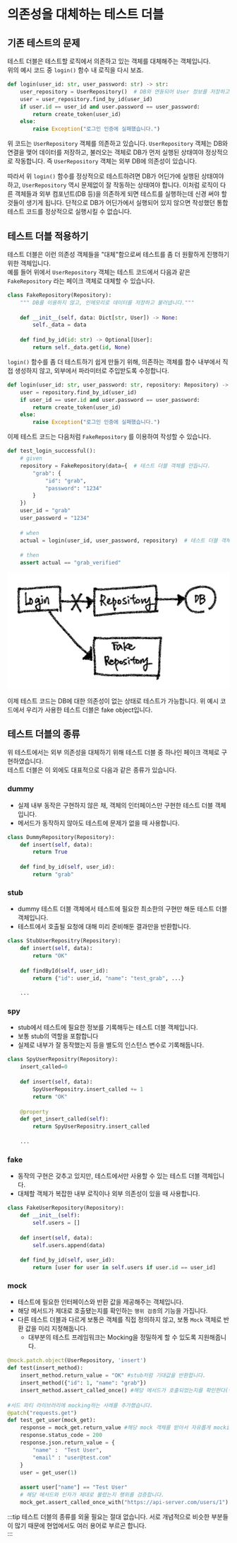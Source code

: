 # 의존성을 대체하는 테스트 더블

## 기존 테스트의 문제

테스트 더블은 테스트할 로직에서 의존하고 있는 객체를 대체해주는 객체입니다.  
위의 예시 코드 중 `login()` 함수 내 로직을 다시 보죠.

```python
def login(user_id: str, user_password: str) -> str:
    user_repository = UserRepository()  # DB와 연동되어 User 정보를 저장하고 불러오는 객체
    user = user_repository.find_by_id(user_id)
    if user.id == user_id and user.password == user_password:
        return create_token(user_id)
    else:
        raise Exception("로그인 인증에 실패했습니다.")
```

위 코드는 `UserRepository` 객체를 의존하고 있습니다. `UserRepository` 객체는 DB와 연결을 맺어 데이터를 저장하고, 불러오는 객체로 DB가 먼저 실행된 상태여야 정상적으로 작동합니다. 즉 `UserRepository` 객체는 외부 DB에 의존성이 있습니다.

따라서 위 `login()` 함수를 정상적으로 테스트하려면 DB가 어딘가에 실행된 상태여야 하고, `UserRepository` 역시 문제없이 잘 작동하는 상태여야 합니다. 이처럼 로직이 다른 객체들과 외부 컴포넌트(DB 등)을 의존하게 되면 테스트를 실행하는데 신경 써야 할 것들이 생기게 됩니다. 단적으로 DB가 어딘가에서 실행되어 있지 않으면 작성했던 통합 테스트 코드를 정상적으로 실행시킬 수 없습니다.


## 테스트 더블 적용하기

테스트 더블은 이런 의존성 객체들을 "대체"함으로써 테스트를 좀 더 원활하게 진행하기 위한 객체입니다.  
예를 들어 위에서 `UserRepository` 객체는 테스트 코드에서 다음과 같은 `FakeRepository` 라는 페이크 객체로 대체할 수 있습니다.

```python
class FakeRepository(Repository):
    """ DB를 이용하지 않고, 인메모리로 데이터를 저장하고 불러냅니다."""
    
    def __init__(self, data: Dict[str, User]) -> None:
        self._data = data
        
    def find_by_id(id: str) -> Optional[User]:
        return self._data.get(id, None)
```

`login()` 함수를 좀 더 테스트하기 쉽게 만들기 위해, 의존하는 객체를 함수 내부에서 직접 생성하지 않고, 외부에서 파라미터로 주입받도록 수정합니다.

```python
def login(user_id: str, user_password: str, repository: Repository) -> str:  # repository 파라미터를 추가합니다.
    user = repository.find_by_id(user_id)
    if user_id == user.id and user.password == user_password:
        return create_token(user_id)
    else:
        raise Exception("로그인 인증에 실패했습니다.")
```

이제 테스트 코드는 다음처럼 `FakeRepository` 를 이용하여 작성할 수 있습니다.

```python
def test_login_successful():
    # given
    repository = FakeRepository(data={  # 테스트 더블 객체를 만듭니다.
        "grab": {
            "id": "grab",
            "password": "1234"
        }
    })
    user_id = "grab"
    user_password = "1234"
    
    # when
    actual = login(user_id, user_password, repository)  # 테스트 더블 객체를 주입합니다.
    
    # then
    assert actual == "grab_verified"
```

![image-20210915215215481](./images/image-20210915215215481.png)

이제 테스트 코드는 DB에 대한 의존성이 없는 상태로 테스트가 가능합니다.
위 예시 코드에서 우리가 사용한 테스트 더블은 fake object입니다.

## 테스트 더블의 종류
위 테스트에서는 외부 의존성을 대체하기 위해 테스트 더블 중 하나인 페이크 객체로 구현하였습니다.  
테스트 더블은 이 외에도 대표적으로 다음과 같은 종류가 있습니다.

### dummy
- 실제 내부 동작은 구현하지 않은 채, 객체의 인터페이스만 구현한 테스트 더블 객체입니다.
- 메서드가 동작하지 않아도 테스트에 문제가 없을 때 사용합니다.

```python
class DummyRepository(Repository):
    def insert(self, data):
        return True
    
    def find_by_id(self, user_id):
        return "grab"
```

### stub
- dummy 테스트 더블 객체에서 테스트에 필요한 최소한의 구현만 해둔 테스트 더블 객체입니다.
- 테스트에서 호출될 요청에 대해 미리 준비해둔 결과만을 반환합니다.
```python
class StubUserRepositry(Repository):
    def insert(self, data):
        return "OK"

    def findById(self, user_id):
        return {"id": user_id, "name": "test_grab", ...}

    ...
```

### spy
  - stub에서 테스트에 필요한 정보를 기록해두는 테스트 더블 객체입니다.
  - 보통 stub의 역할을 포함합니다
  - 실제로 내부가 잘 동작했는지 등을 별도의 인스턴스 변수로 기록해둡니다.

```python
class SpyUserRepositry(Repository):
    insert_called=0
   
    def insert(self, data):
        SpyUserRepositry.insert_called += 1
        return "OK"
   
    @property
    def get_insert_called(self):
        return SpyUserRepositry.insert_called

    ...
```

### fake
- 동작의 구현은 갖추고 있지만, 테스트에서만 사용할 수 있는 테스트 더블 객체입니다.
- 대체할 객체가 복잡한 내부 로직이나 외부 의존성이 있을 때 사용합니다.

```python
class FakeUserRepository(Repository): 
    def __init__(self): 
        self.users = []

    def insert(self, data):
        self.users.append(data)

    def find_by_id(self, user_id):
        return [user for user in self.users if user.id == user_id]
```

### mock
  - 테스트에 필요한 인터페이스와 반환 값을 제공해주는 객체입니다.
  - 해당 메서드가 제대로 호출됐는지를 확인하는 `행위 검증`의 기능을 가집니다.   
  - 다른 테스트 더블과 다르게 보통은 객체를 직접 정의하지 않고, 보통 `Mock` 객체로 반환 값을 미리 지정해둡니다.
    - 대부분의 테스트 프레임워크는 Mocking을 정밀하게 할 수 있도록 지원해줍니다.
   
```python
@mock.patch.object(UserRepository, 'insert')
def test(insert_method):
    insert_method.return_value = "OK" #stub처럼 기대값을 반환합니다.
    insert_method({"id": 1, "name": "grab"}) 
    insert_method.assert_called_once() #해당 메서드가 호출되었는지를 확인한다(행위 검증)

#서드 파티 라이브러리에 mocking하는 사례를 추가했습니다.
@patch("requests.get")
def test_get_user(mock_get):
    response = mock_get.return_value #해당 mock 객체를 받아서 자유롭게 mocking합니다.
    response.status_code = 200
    response.json.return_value = { 
        "name" :  "Test User",
        "email" : "user@test.com"
    }
    user = get_user(1)
	
    assert user["name"] == "Test User" 
    # 해당 메서드와 인자가 제대로 불렸는지 행위를 검증합니다.
    mock_get.assert_called_once_with("https://api-server.com/users/1")  
```


:::tip
테스트 더블의 종류를 외울 필요는 절대 없습니다. 서로 개념적으로 비슷한 부분들이 많기 때문에 현업에서도 여러 용어로 부르곤 합니다.     
:::